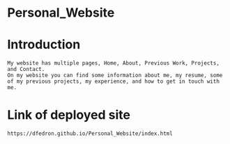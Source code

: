 # Personal_Website
# Introduction
```
My website has multiple pages, Home, About, Previous Work, Projects, and Contact.
On my website you can find some information about me, my resume, some of my previous projects, my experience, and how to get in touch with me. 
```
# Link of deployed site
```
https://dfedron.github.io/Personal_Website/index.html
```

